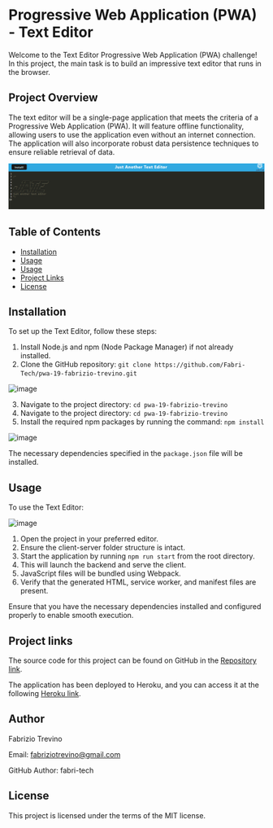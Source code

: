 # Progressive Web Application (PWA) - Text Editor

Welcome to the Text Editor Progressive Web Application (PWA) challenge! In this project, the main task is to build an impressive text editor that runs in the browser.

## Project Overview

The text editor will be a single-page application that meets the criteria of a Progressive Web Application (PWA). It will feature offline functionality, allowing users to use the application even without an internet connection. The application will also incorporate robust data persistence techniques to ensure reliable retrieval of data.

![home](./image.png)

## Table of Contents

- [Installation](#installation)
- [Usage](#usage)
- [Usage](#usage)
- [Project Links](#project-links)
- [License](#license)

## Installation

To set up the Text Editor, follow these steps:

1. Install Node.js and npm (Node Package Manager) if not already installed.
2. Clone the GitHub repository: `git clone https://github.com/Fabri-Tech/pwa-19-fabrizio-trevino.git`

![image](https://github.com/Fabri-Tech/pwa-19-fabrizio-trevino/assets/116314228/1af87867-7e37-4dd0-a319-1fb4ffcca1fa)

3. Navigate to the project directory: `cd pwa-19-fabrizio-trevino`
4. Navigate to the project directory: `cd pwa-19-fabrizio-trevino`
5. Install the required npm packages by running the command: `npm install`

![image](https://github.com/Fabri-Tech/pwa-19-fabrizio-trevino/assets/116314228/20fde5b1-c2d1-47a3-874a-198234c85f01)

The necessary dependencies specified in the `package.json` file will be installed.

## Usage

To use the Text Editor:

![image](https://github.com/Fabri-Tech/pwa-19-fabrizio-trevino/assets/116314228/6c17e20c-9eb3-42dc-b107-b092e9ebb591)

1. Open the project in your preferred editor.
2. Ensure the client-server folder structure is intact.
3. Start the application by running `npm run start` from the root directory.
4. This will launch the backend and serve the client.
5. JavaScript files will be bundled using Webpack.
6. Verify that the generated HTML, service worker, and manifest files are present.

Ensure that you have the necessary dependencies installed and configured properly to enable smooth execution.

## Project links

The source code for this project can be found on GitHub in the [Repository link](https://github.com/Fabri-Tech/pwa-19-fabrizio-trevino).

The application has been deployed to Heroku, and you can access it at the following [Heroku link](https://pwa-19-fabrizio-trevino.herokuapp.com/).

## Author

Fabrizio Trevino

Email: fabriziotrevino@gmail.com

GitHub Author: fabri-tech

## License

This project is licensed under the terms of the MIT license.
